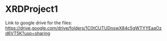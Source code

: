 # XRDProject1
Link to google drive for the files: https://drive.google.com/drive/folders/1C0tCUTUDnswX84c5gWTYYEaaOzd6VT5K?usp=sharing
